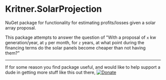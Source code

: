 # Kritner.SolarProjection

NuGet package for functionality for estimating profits/losses given a solar array proposal.  

This package attempts to answer the question of "With a proposal of `x` kw generation/year, at `y` per month, for `z` years, at what point during the financing terms do the solar panels become cheaper than not having them?"

-----

If for some reason you find package useful, and would like to help support a dude in getting more stuff like this out there, [![Donate](https://img.shields.io/badge/Donate-PayPal-green.svg)](paypal.me/RussellHammett)